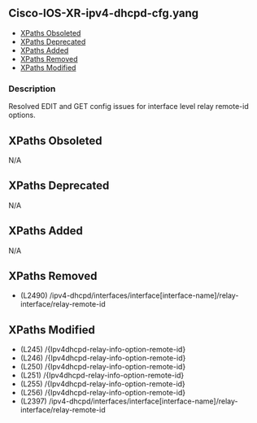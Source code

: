 ## Cisco-IOS-XR-ipv4-dhcpd-cfg.yang

- [XPaths Obsoleted](#xpaths-obsoleted)
- [XPaths Deprecated](#xpaths-deprecated)
- [XPaths Added](#xpaths-added)
- [XPaths Removed](#xpaths-removed)
- [XPaths Modified](#xpaths-modified)

### Description

Resolved EDIT and GET config issues for interface level relay remote-id options.

## XPaths Obsoleted

N/A

## XPaths Deprecated

N/A

## XPaths Added

N/A

## XPaths Removed

- (L2490)	/ipv4-dhcpd/interfaces/interface[interface-name]/relay-interface/relay-remote-id

## XPaths Modified

- (L245)	/{Ipv4dhcpd-relay-info-option-remote-id}
- (L246)	/{Ipv4dhcpd-relay-info-option-remote-id}
- (L250)	/{Ipv4dhcpd-relay-info-option-remote-id}
- (L251)	/{Ipv4dhcpd-relay-info-option-remote-id}
- (L255)	/{Ipv4dhcpd-relay-info-option-remote-id}
- (L256)	/{Ipv4dhcpd-relay-info-option-remote-id}
- (L2397)	/ipv4-dhcpd/interfaces/interface[interface-name]/relay-interface/relay-remote-id

